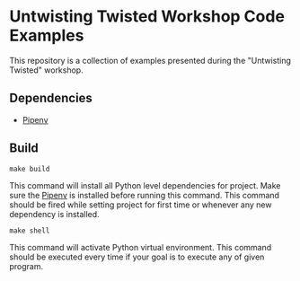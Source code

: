 # Untwisting Twisted Workshop Code Examples

This repository is a collection of examples presented during the "Untwisting
Twisted" workshop.


## Dependencies

* [Pipenv][pipenv]


## Build

```
make build
```

This command will install all Python level dependencies for project. Make sure
the [Pipenv][pipenv] is installed before running this command. This command
should be fired while setting project for first time or whenever any new
dependency is installed.

```
make shell
```

This command will activate Python virtual environment. This command should be
executed every time if your goal is to execute any of given program.

[pipenv]: https://docs.pipenv.org
